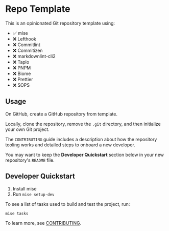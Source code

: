# Repo Template

This is an opinionated Git repository template using:

- ✅ mise
- ❌ Lefthook
- ❌ Commitlint
- ❌ Commitizen
- ❌ markdownlint-cli2
- ❌ Taplo
- ❌ PNPM
- ❌ Biome
- ❌ Prettier
- ❌ SOPS

## Usage

On GitHub, create a GitHub repository from template.

Locally, clone the repository, remove the `.git` directory, and then initialize
your own Git project.

The `CONTRIBUTING` guide includes a description about how the repository tooling
works and detailed steps to onboard a new developer.

You may want to keep the **Developer Quickstart** section below in your new
repository's `README` file.

## Developer Quickstart

1. Install mise
2. Run `mise setup-dev`

To see a list of tasks used to build and test the project, run:

```console
mise tasks
```

To learn more, see [CONTRIBUTING](CONTRIBUTING.md).
